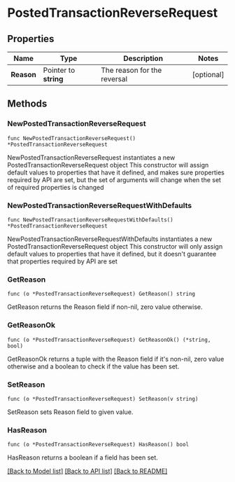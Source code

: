 # PostedTransactionReverseRequest

## Properties

Name | Type | Description | Notes
------------ | ------------- | ------------- | -------------
**Reason** | Pointer to **string** | The reason for the reversal | [optional] 

## Methods

### NewPostedTransactionReverseRequest

`func NewPostedTransactionReverseRequest() *PostedTransactionReverseRequest`

NewPostedTransactionReverseRequest instantiates a new PostedTransactionReverseRequest object
This constructor will assign default values to properties that have it defined,
and makes sure properties required by API are set, but the set of arguments
will change when the set of required properties is changed

### NewPostedTransactionReverseRequestWithDefaults

`func NewPostedTransactionReverseRequestWithDefaults() *PostedTransactionReverseRequest`

NewPostedTransactionReverseRequestWithDefaults instantiates a new PostedTransactionReverseRequest object
This constructor will only assign default values to properties that have it defined,
but it doesn't guarantee that properties required by API are set

### GetReason

`func (o *PostedTransactionReverseRequest) GetReason() string`

GetReason returns the Reason field if non-nil, zero value otherwise.

### GetReasonOk

`func (o *PostedTransactionReverseRequest) GetReasonOk() (*string, bool)`

GetReasonOk returns a tuple with the Reason field if it's non-nil, zero value otherwise
and a boolean to check if the value has been set.

### SetReason

`func (o *PostedTransactionReverseRequest) SetReason(v string)`

SetReason sets Reason field to given value.

### HasReason

`func (o *PostedTransactionReverseRequest) HasReason() bool`

HasReason returns a boolean if a field has been set.


[[Back to Model list]](../README.md#documentation-for-models) [[Back to API list]](../README.md#documentation-for-api-endpoints) [[Back to README]](../README.md)


